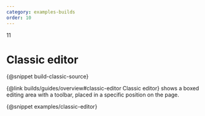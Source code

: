 ```yaml
---
category: examples-builds
order: 10
---
```

11

# Classic editor

{@snippet build-classic-source}

{@link builds/guides/overview#classic-editor Classic editor} shows a boxed editing area with a toolbar, placed in a specific position on the page.

{@snippet examples/classic-editor}
